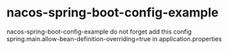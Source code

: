 # nacos-spring-boot-config-example
nacos-spring-boot-config-example
do not forget add this config
  spring.main.allow-bean-definition-overriding=true
in application.properties
